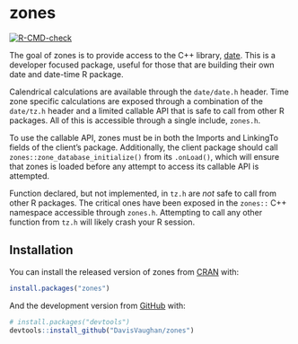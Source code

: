 
<!-- README.md is generated from README.Rmd. Please edit that file -->

# zones

<!-- badges: start -->

[![R-CMD-check](https://github.com/DavisVaughan/zones/workflows/R-CMD-check/badge.svg)](https://github.com/DavisVaughan/zones/actions)
<!-- badges: end -->

The goal of zones is to provide access to the C++ library,
[date](https://github.com/HowardHinnant/date). This is a developer
focused package, useful for those that are building their own date and
date-time R package.

Calendrical calculations are available through the `date/date.h` header.
Time zone specific calculations are exposed through a combination of the
`date/tz.h` header and a limited callable API that is safe to call from
other R packages. All of this is accessible through a single include,
`zones.h`.

To use the callable API, zones must be in both the Imports and LinkingTo
fields of the client’s package. Additionally, the client package should
call `zones::zone_database_initialize()` from its `.onLoad()`, which
will ensure that zones is loaded before any attempt to access its
callable API is attempted.

Function declared, but not implemented, in `tz.h` are *not* safe to call
from other R packages. The critical ones have been exposed in the
`zones::` C++ namespace accessible through `zones.h`. Attempting to call
any other function from `tz.h` will likely crash your R session.

## Installation

You can install the released version of zones from
[CRAN](https://CRAN.R-project.org) with:

``` r
install.packages("zones")
```

And the development version from [GitHub](https://github.com/) with:

``` r
# install.packages("devtools")
devtools::install_github("DavisVaughan/zones")
```
